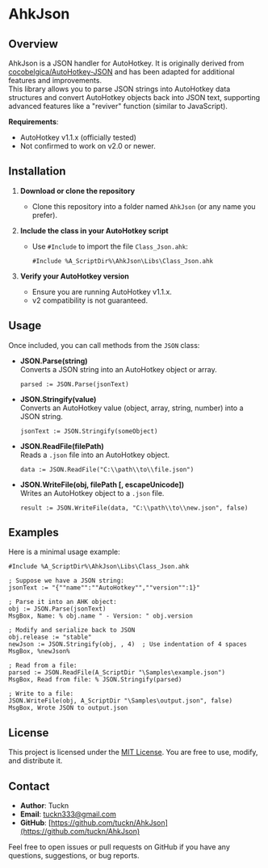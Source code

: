 # AhkJson

## Overview

AhkJson is a JSON handler for AutoHotkey. It is originally derived from [cocobelgica/AutoHotkey-JSON](https://github.com/cocobelgica/AutoHotkey-JSON) and has been adapted for additional features and improvements.  
This library allows you to parse JSON strings into AutoHotkey data structures and convert AutoHotkey objects back into JSON text, supporting advanced features like a "reviver" function (similar to JavaScript).

**Requirements**:  

- AutoHotkey v1.1.x (officially tested)  
- Not confirmed to work on v2.0 or newer.

## Installation

1. **Download or clone the repository**  
   - Clone this repository into a folder named `AhkJson` (or any name you prefer).  
2. **Include the class in your AutoHotkey script**  
   - Use `#Include` to import the file `Class_Json.ahk`:

     ```ahk
     #Include %A_ScriptDir%\AhkJson\Libs\Class_Json.ahk
     ```

3. **Verify your AutoHotkey version**  
   - Ensure you are running AutoHotkey v1.1.x. 
   - v2 compatibility is not guaranteed.

## Usage

Once included, you can call methods from the `JSON` class:

- **JSON.Parse(string)**  
  Converts a JSON string into an AutoHotkey object or array.  

  ```ahk
  parsed := JSON.Parse(jsonText)
  ```

- **JSON.Stringify(value)**  
  Converts an AutoHotkey value (object, array, string, number) into a JSON string.  

  ```ahk
  jsonText := JSON.Stringify(someObject)
  ```

- **JSON.ReadFile(filePath)**  
  Reads a `.json` file into an AutoHotkey object.  

  ```ahk
  data := JSON.ReadFile("C:\\path\\to\\file.json")
  ```

- **JSON.WriteFile(obj, filePath [, escapeUnicode])**  
  Writes an AutoHotkey object to a `.json` file.  

  ```ahk
  result := JSON.WriteFile(data, "C:\\path\\to\\new.json", false)
  ```

## Examples

Here is a minimal usage example:

```ahk
#Include %A_ScriptDir%\AhkJson\Libs\Class_Json.ahk

; Suppose we have a JSON string:
jsonText := "{""name"":""AutoHotkey"",""version"":1}"

; Parse it into an AHK object:
obj := JSON.Parse(jsonText)
MsgBox, Name: % obj.name " - Version: " obj.version

; Modify and serialize back to JSON
obj.release := "stable"
newJson := JSON.Stringify(obj, , 4)  ; Use indentation of 4 spaces
MsgBox, %newJson%

; Read from a file:
parsed := JSON.ReadFile(A_ScriptDir "\Samples\example.json")
MsgBox, Read from file: % JSON.Stringify(parsed)

; Write to a file:
JSON.WriteFile(obj, A_ScriptDir "\Samples\output.json", false)
MsgBox, Wrote JSON to output.json
```

## License

This project is licensed under the [MIT License](./LICENSE). You are free to use, modify, and distribute it.

## Contact

- **Author**: Tuckn  
- **Email**: tuckn333@gmail.com  
- **GitHub**: [https://github.com/tuckn/AhkJson](https://github.com/tuckn/AhkJson)

Feel free to open issues or pull requests on GitHub if you have any questions, suggestions, or bug reports.
